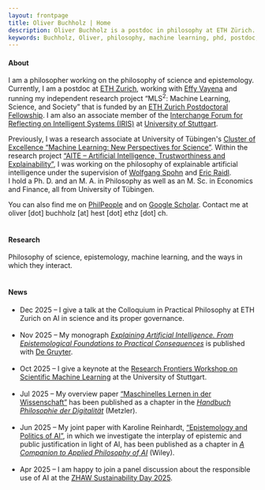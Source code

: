 ```yaml
---
layout: frontpage
title: Oliver Buchholz | Home
description: Oliver Buchholz is a postdoc in philosophy at ETH Zürich. 
keywords: Buchholz, Oliver, philosophy, machine learning, phd, postdoc, Tübingen, ETH, Zürich, AI
---
```


<h4> About </h4>

I am a philosopher working on the philosophy of science and epistemology. Currently, I am a postdoc at <a href="https://ethz.ch/en.html" target="_blank">ETH Zurich</a>, working with <a href="https://scholar.google.com/citations?user=nwRZpzEAAAAJ&hl=en" target="_blank">Effy Vayena</a> and running my independent research project &ldquo;MLS<sup>2</sup>: Machine Learning, Science, and Society&rdquo; that is funded by an <a href="https://grantsoffice.ethz.ch/funding-opportunities/internal/eth-fellowships.html" target="_blank">ETH Zurich Postdoctoral Fellowship</a>. I am also an associate member of the <a href="https://www.iris.uni-stuttgart.de/" target="_blank">Interchange Forum for Reflecting on Intelligent Systems (IRIS)</a> at <a href="https://www.uni-stuttgart.de/en/" target="_blank">University of Stuttgart</a>.<br>

Previously, I was a research associate at University of T&uuml;bingen's <a href = "https://uni-tuebingen.de/en/research/core-research/cluster-of-excellence-machine-learning/home/" target = "_blank">Cluster of Excellence &ldquo;Machine Learning: New Perspectives for Science&rdquo;</a>. Within the research project <a href = "https://sites.google.com/view/aiteproject/project" target = "_blank">&ldquo;AITE &ndash; Artificial Intelligence, Trustworthiness and Explainability&rdquo;</a>, I was working on the philosophy of explainable artificial intelligence under the supervision of <a href="https://www.philosophie.uni-konstanz.de/ag-spohn/personen/prof-dr-wolfgang-spohn/" target="_blank">Wolfgang Spohn</a> and <a href="https://scholar.google.de/citations?user=MpJaE0wAAAAJ&hl=de" target="_blank">Eric Raidl</a>.<br> 
I hold a Ph. D. and an M. A. in Philosophy as well as an M. Sc. in Economics and Finance, all from University of T&uuml;bingen.<br>

You can also find me on <a href="https://philpeople.org/profiles/oliver-buchholz" target="_blank">PhilPeople</a> and on <a href="https://scholar.google.com/citations?user=o-i32DIAAAAJ&hl=de&oi=ao" target="_blank">Google Scholar</a>. Contact me at oliver [dot] buchholz [at] hest [dot] ethz [dot] ch.<br><br>


<h4> Research </h4>

Philosophy of science, epistemology, machine learning, and the ways in which they interact.<br><br>


<h4> News </h4>

<ul>
<li> Dec 2025 &ndash; I give a talk at the Colloquium in Practical Philosophy at ETH Zurich on AI in science and its proper governance.<br><br>
</li>
  
<li> Nov 2025 &ndash; My monograph <a href="https://www.degruyterbrill.com/document/isbn/9783111617312/html" target="_blank"><i>Explaining Artificial Intelligence. From Epistemological Foundations to Practical Consequences</i></a> is published with <a href= "https://www.degruyterbrill.com/?changeLang=en" target= "_blank">De Gruyter</a>.<br><br>
</li>
  
<li> Oct 2025 &ndash; I give a keynote at the <a href="https://www.simtech.uni-stuttgart.de/communication/events/workshops/frontiers/" target="_blank">Research Frontiers Workshop on Scientific Machine Learning</a> at the University of Stuttgart.<br><br>
</li>

<li> Jul 2025 &ndash; My overview paper <a href="https://doi.org/10.1007/978-3-662-70086-0_43-1" target="_blank">&ldquo;Maschinelles Lernen in der Wissenschaft&rdquo;</a> has been published as a chapter in the <a href="https://link.springer.com/referencework/10.1007/978-3-662-70086-0" target="_blank"><i>Handbuch Philosophie der Digitalit&auml;t</i></a> (Metzler).<br><br>
</li>
  
<li> Jun 2025 &ndash; My joint paper with Karoline Reinhardt, <a href="https://doi.org/10.1002/9781394238651.ch8" target="_blank">&ldquo;Epistemology and Politics of AI&rdquo;</a>, in which we investigate the interplay of epistemic and public justification in light of AI, has been published as a chapter in <a href="https://doi.org/10.1002/9781394238651" target="_blank"><i>A Companion to Applied Philosophy of AI</i></a> (Wiley).<br><br>
</li>
  
<li> Apr 2025 &ndash; I am happy to join a panel discussion about the responsible use of AI at the <a href="https://www.zhaw.ch/en/focus-topics/zhaw-sustainable/engagement/sustainability-day-25" target="_blank">ZHAW Sustainability Day 2025</a>.<br><br>
</li>
</ul>
